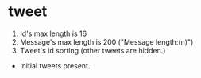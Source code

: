 # tweet
1. Id's max length is 16
2. Message's max length is 200 ("Message  length:(n)")
3. Tweet's id sorting (other tweets are hidden.)

+ Initial tweets present.